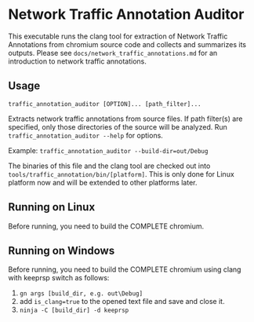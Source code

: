 # Network Traffic Annotation Auditor
This executable runs the clang tool for extraction of Network Traffic
Annotations from chromium source code and collects and summarizes its outputs.
Please see `docs/network_traffic_annotations.md` for an introduction to network
traffic annotations.

## Usage
`traffic_annotation_auditor [OPTION]... [path_filter]...`

Extracts network traffic annotations from source files. If path filter(s) are
specified, only those directories of the source will be analyzed.
Run `traffic_annotation_auditor --help` for options.

Example:
  `traffic_annotation_auditor --build-dir=out/Debug`

The binaries of this file and the clang tool are checked out into
`tools/traffic_annotation/bin/[platform]`. This is only done for Linux platform
now and will be extended to other platforms later.

## Running on Linux
Before running, you need to build the COMPLETE chromium.

## Running on Windows
Before running, you need to build the COMPLETE chromium using clang with keeprsp
switch as follows:
1. `gn args [build_dir, e.g. out\Debug]`
2. add `is_clang=true` to the opened text file and save and close it.
3. `ninja -C [build_dir] -d keeprsp`
